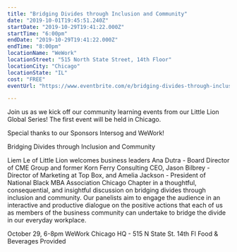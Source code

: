 ```yaml
---
title: "Bridging Divides through Inclusion and Community"
date: "2019-10-01T19:45:51.240Z"
startDate: "2019-10-29T19:41:22.000Z"
startTime: "6:00pm"
endDate: "2019-10-29T19:41:22.000Z"
endTime: "8:00pm"
locationName: "WeWork"
locationStreet: "515 North State Street, 14th Floor"
locationCity: "Chicago"
locationState: "IL"
cost: "FREE"
eventUrl: "https://www.eventbrite.com/e/bridging-divides-through-inclusion-and-community-tickets-74586764019?utm_source=eb_email&utm_medium=email&utm_campaign=new_event_email&utm_term=viewmyevent_button"

---
```


Join us as we kick off our community learning events from our Little Lion Global Series! The first event will be held in Chicago.

Special thanks to our Sponsors Intersog and WeWork!

Bridging Divides through Inclusion and Community

Liem Le of Little Lion welcomes business leaders Ana Dutra - Board Director of CME Group and former Korn Ferry Consulting CEO, Jason Bilbrey - Director of Marketing at Top Box, and Amelia Jackson - President of National Black MBA Association Chicago Chapter in a thoughtful, consequential, and insightful discussion on bridging divides through inclusion and community. Our panelists aim to engage the audience in an interactive and productive dialogue on the positive actions that each of us as members of the business community can undertake to bridge the divide in our everyday workplace.

October 29, 6-8pm
WeWork Chicago HQ - 515 N State St. 14th Fl
Food & Beverages Provided

